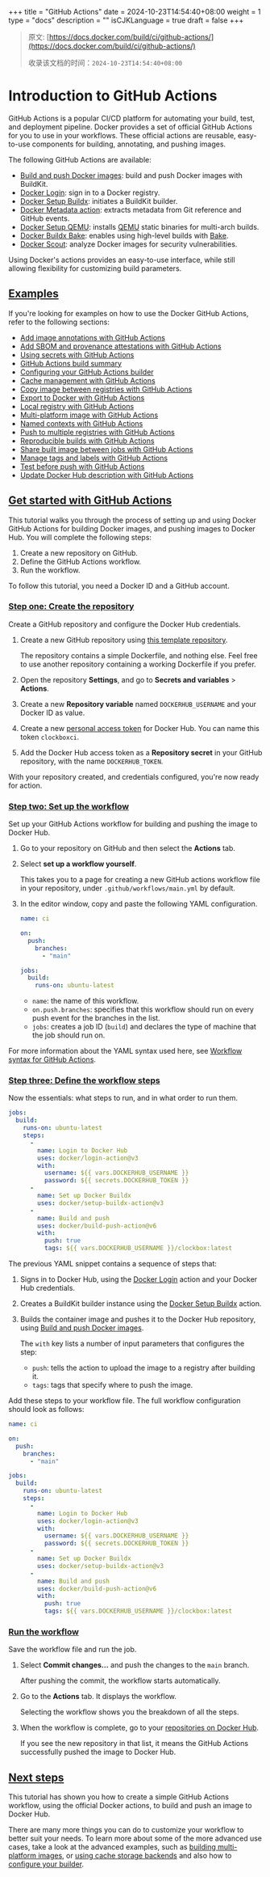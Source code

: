 +++
title = "GitHub Actions"
date = 2024-10-23T14:54:40+08:00
weight = 1
type = "docs"
description = ""
isCJKLanguage = true
draft = false
+++

> 原文: [https://docs.docker.com/build/ci/github-actions/](https://docs.docker.com/build/ci/github-actions/)
>
> 收录该文档的时间：`2024-10-23T14:54:40+08:00`

# Introduction to GitHub Actions

GitHub Actions is a popular CI/CD platform for automating your build, test, and deployment pipeline. Docker provides a set of official GitHub Actions for you to use in your workflows. These official actions are reusable, easy-to-use components for building, annotating, and pushing images.

The following GitHub Actions are available:

- [Build and push Docker images](https://github.com/marketplace/actions/build-and-push-docker-images): build and push Docker images with BuildKit.
- [Docker Login](https://github.com/marketplace/actions/docker-login): sign in to a Docker registry.
- [Docker Setup Buildx](https://github.com/marketplace/actions/docker-setup-buildx): initiates a BuildKit builder.
- [Docker Metadata action](https://github.com/marketplace/actions/docker-metadata-action): extracts metadata from Git reference and GitHub events.
- [Docker Setup QEMU](https://github.com/marketplace/actions/docker-setup-qemu): installs [QEMU](https://github.com/qemu/qemu) static binaries for multi-arch builds.
- [Docker Buildx Bake](https://github.com/marketplace/actions/docker-buildx-bake): enables using high-level builds with [Bake](https://docs.docker.com/build/bake/).
- [Docker Scout](https://github.com/docker/scout-action): analyze Docker images for security vulnerabilities.

Using Docker's actions provides an easy-to-use interface, while still allowing flexibility for customizing build parameters.

## [Examples](https://docs.docker.com/build/ci/github-actions/#examples)

If you're looking for examples on how to use the Docker GitHub Actions, refer to the following sections:

- [Add image annotations with GitHub Actions](https://docs.docker.com/build/ci/github-actions/annotations/)
- [Add SBOM and provenance attestations with GitHub Actions](https://docs.docker.com/build/ci/github-actions/attestations/)
- [Using secrets with GitHub Actions](https://docs.docker.com/build/ci/github-actions/secrets/)
- [GitHub Actions build summary](https://docs.docker.com/build/ci/github-actions/build-summary/)
- [Configuring your GitHub Actions builder](https://docs.docker.com/build/ci/github-actions/configure-builder/)
- [Cache management with GitHub Actions](https://docs.docker.com/build/ci/github-actions/cache/)
- [Copy image between registries with GitHub Actions](https://docs.docker.com/build/ci/github-actions/copy-image-registries/)
- [Export to Docker with GitHub Actions](https://docs.docker.com/build/ci/github-actions/export-docker/)
- [Local registry with GitHub Actions](https://docs.docker.com/build/ci/github-actions/local-registry/)
- [Multi-platform image with GitHub Actions](https://docs.docker.com/build/ci/github-actions/multi-platform/)
- [Named contexts with GitHub Actions](https://docs.docker.com/build/ci/github-actions/named-contexts/)
- [Push to multiple registries with GitHub Actions](https://docs.docker.com/build/ci/github-actions/push-multi-registries/)
- [Reproducible builds with GitHub Actions](https://docs.docker.com/build/ci/github-actions/reproducible-builds/)
- [Share built image between jobs with GitHub Actions](https://docs.docker.com/build/ci/github-actions/share-image-jobs/)
- [Manage tags and labels with GitHub Actions](https://docs.docker.com/build/ci/github-actions/manage-tags-labels/)
- [Test before push with GitHub Actions](https://docs.docker.com/build/ci/github-actions/test-before-push/)
- [Update Docker Hub description with GitHub Actions](https://docs.docker.com/build/ci/github-actions/update-dockerhub-desc/)

## [Get started with GitHub Actions](https://docs.docker.com/build/ci/github-actions/#get-started-with-github-actions)

This tutorial walks you through the process of setting up and using Docker GitHub Actions for building Docker images, and pushing images to Docker Hub. You will complete the following steps:

1. Create a new repository on GitHub.
2. Define the GitHub Actions workflow.
3. Run the workflow.

To follow this tutorial, you need a Docker ID and a GitHub account.

### [Step one: Create the repository](https://docs.docker.com/build/ci/github-actions/#step-one-create-the-repository)

Create a GitHub repository and configure the Docker Hub credentials.

1. Create a new GitHub repository using [this template repository](https://github.com/dvdksn/clockbox/generate).

   The repository contains a simple Dockerfile, and nothing else. Feel free to use another repository containing a working Dockerfile if you prefer.

2. Open the repository **Settings**, and go to **Secrets and variables** > **Actions**.

3. Create a new **Repository variable** named `DOCKERHUB_USERNAME` and your Docker ID as value.

4. Create a new [personal access token](https://docs.docker.com/security/for-developers/access-tokens/#create-an-access-token) for Docker Hub. You can name this token `clockboxci`.

5. Add the Docker Hub access token as a **Repository secret** in your GitHub repository, with the name `DOCKERHUB_TOKEN`.

With your repository created, and credentials configured, you're now ready for action.

### [Step two: Set up the workflow](https://docs.docker.com/build/ci/github-actions/#step-two-set-up-the-workflow)

Set up your GitHub Actions workflow for building and pushing the image to Docker Hub.

1. Go to your repository on GitHub and then select the **Actions** tab.

2. Select **set up a workflow yourself**.

   This takes you to a page for creating a new GitHub actions workflow file in your repository, under `.github/workflows/main.yml` by default.

3. In the editor window, copy and paste the following YAML configuration.

   

   ```yaml
   name: ci
   
   on:
     push:
       branches:
         - "main"
   
   jobs:
     build:
       runs-on: ubuntu-latest
   ```

   - `name`: the name of this workflow.
   - `on.push.branches`: specifies that this workflow should run on every push event for the branches in the list.
   - `jobs`: creates a job ID (`build`) and declares the type of machine that the job should run on.

For more information about the YAML syntax used here, see [Workflow syntax for GitHub Actions](https://docs.github.com/en/actions/using-workflows/workflow-syntax-for-github-actions).

### [Step three: Define the workflow steps](https://docs.docker.com/build/ci/github-actions/#step-three-define-the-workflow-steps)

Now the essentials: what steps to run, and in what order to run them.



```yaml
jobs:
  build:
    runs-on: ubuntu-latest
    steps:
      -
        name: Login to Docker Hub
        uses: docker/login-action@v3
        with:
          username: ${{ vars.DOCKERHUB_USERNAME }}
          password: ${{ secrets.DOCKERHUB_TOKEN }}
      -
        name: Set up Docker Buildx
        uses: docker/setup-buildx-action@v3
      -
        name: Build and push
        uses: docker/build-push-action@v6
        with:
          push: true
          tags: ${{ vars.DOCKERHUB_USERNAME }}/clockbox:latest
```

The previous YAML snippet contains a sequence of steps that:

1. Signs in to Docker Hub, using the [Docker Login](https://github.com/marketplace/actions/docker-login) action and your Docker Hub credentials.

2. Creates a BuildKit builder instance using the [Docker Setup Buildx](https://github.com/marketplace/actions/docker-setup-buildx) action.

3. Builds the container image and pushes it to the Docker Hub repository, using [Build and push Docker images](https://github.com/marketplace/actions/build-and-push-docker-images).

   The `with` key lists a number of input parameters that configures the step:

   - `push`: tells the action to upload the image to a registry after building it.
   - `tags`: tags that specify where to push the image.

Add these steps to your workflow file. The full workflow configuration should look as follows:



```yaml
name: ci

on:
  push:
    branches:
      - "main"

jobs:
  build:
    runs-on: ubuntu-latest
    steps:
      -
        name: Login to Docker Hub
        uses: docker/login-action@v3
        with:
          username: ${{ vars.DOCKERHUB_USERNAME }}
          password: ${{ secrets.DOCKERHUB_TOKEN }}
      -
        name: Set up Docker Buildx
        uses: docker/setup-buildx-action@v3
      -
        name: Build and push
        uses: docker/build-push-action@v6
        with:
          push: true
          tags: ${{ vars.DOCKERHUB_USERNAME }}/clockbox:latest
```

### [Run the workflow](https://docs.docker.com/build/ci/github-actions/#run-the-workflow)

Save the workflow file and run the job.

1. Select **Commit changes...** and push the changes to the `main` branch.

   After pushing the commit, the workflow starts automatically.

2. Go to the **Actions** tab. It displays the workflow.

   Selecting the workflow shows you the breakdown of all the steps.

3. When the workflow is complete, go to your [repositories on Docker Hub](https://hub.docker.com/repositories).

   If you see the new repository in that list, it means the GitHub Actions successfully pushed the image to Docker Hub.

## [Next steps](https://docs.docker.com/build/ci/github-actions/#next-steps)

This tutorial has shown you how to create a simple GitHub Actions workflow, using the official Docker actions, to build and push an image to Docker Hub.

There are many more things you can do to customize your workflow to better suit your needs. To learn more about some of the more advanced use cases, take a look at the advanced examples, such as [building multi-platform images](https://docs.docker.com/build/ci/github-actions/multi-platform/), or [using cache storage backends](https://docs.docker.com/build/ci/github-actions/cache/) and also how to [configure your builder](https://docs.docker.com/build/ci/github-actions/configure-builder/).

